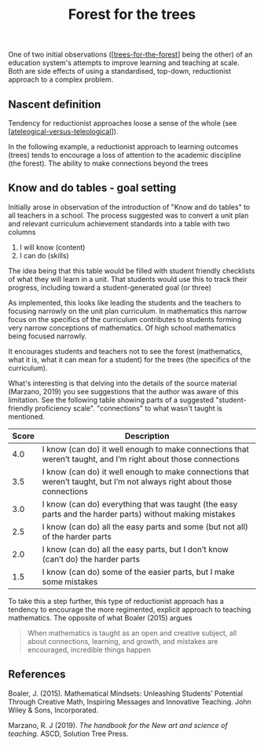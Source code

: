 ﻿---
title: Forest for the trees
---
One of two initial observations ([[trees-for-the-forest]] being the other) of an education system's attempts to improve learning and teaching at scale. Both are side effects of using a standardised, top-down, reductionist approach to a complex problem. 

## Nascent definition

Tendency for reductionist approaches loose a sense of the whole (see [[ateleogical-versus-teleological]]).

In the following example, a reductionist approach to learning outcomes (trees) tends to encourage a loss of attention to the academic discipline (the forest). The ability to make connections beyond the trees

## Know and do tables - goal setting

Initially arose in observation of the introduction of "Know and do tables" to all teachers in a school. The process suggested was to convert a unit plan and relevant curriculum achievement standards into a table with two columns

1. I will know (content)
2. I can do (skills)

The idea being that this table would be filled with student friendly checklists of what they will learn in a unit. That students would use this to track their progress, including toward a student-generated goal (or three)

As implemented, this looks like leading the students and the teachers to focusing narrowly on the unit plan curriculum. In mathematics this narrow focus on the specifics of the curriculum contributes to students forming very narrow conceptions of mathematics. Of high school mathematics being focused narrowly.

It encourages students and teachers not to see the forest (mathematics, what it is, what it can mean for a student) for the trees (the specifics of the curriculum).

What's interesting is that delving into the details of the source material (Marzano, 2019) you see suggestions that the author was aware of this limitation. See the following table showing parts of a suggested "student-friendly proficiency scale". "connections" to what wasn't taught is mentioned.

| Score | Description |
| --- | --- |
| 4.0 | I know (can do) it well enough to make connections that weren’t taught, and I’m right about those connections |
| 3.5 | I know (can do) it well enough to make connections that weren’t taught, but I’m not always right about those connections | 
3.0 | I know (can do) everything that was taught (the easy parts and the harder parts) without making mistakes |
| 2.5 | I know (can do) all the easy parts and some (but not all) of the harder parts | 
| 2.0 | I know (can do) all the easy parts, but I don’t know (can’t do) the harder parts |
| 1.5 | I know (can do) some of the easier parts, but I make some mistakes |

To take this a step further, this type of reductionist approach has a tendency to encourage the more regimented, explicit approach to teaching mathematics.  The opposite of what Boaler (2015) argues 

> When mathematics is taught as an open and creative subject, all about connections, learning, and growth, and mistakes are encouraged, incredible things happen

## References

Boaler, J. (2015). Mathematical Mindsets: Unleashing Students’ Potential Through Creative Math, Inspiring Messages and Innovative Teaching. John Wiley & Sons, Incorporated.

Marzano, R. J (2019). *The handbook for the New art and science of teaching*. ASCD, Solution Tree Press.

[//begin]: # "Autogenerated link references for markdown compatibility"
[trees-for-the-forest]: trees-for-the-forest "Trees for the forest"
[ateleogical-versus-teleological]: ../CASA/ateleogical-versus-teleological "Ateleological versus teleological"
[//end]: # "Autogenerated link references"